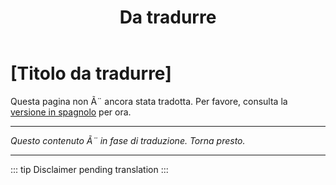 ﻿---
title: [Da tradurre]
---

<!-- TODO: translation missing - Italian version -->

# [Titolo da tradurre]

Questa pagina non Ã¨ ancora stata tradotta. Per favore, consulta la [versione in spagnolo](/es/mitos-generales-5) per ora.

---

*Questo contenuto Ã¨ in fase di traduzione. Torna presto.*

---

::: tip
Disclaimer pending translation
:::
